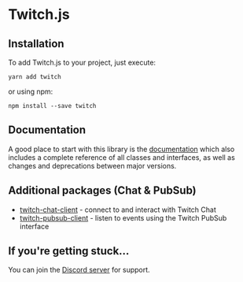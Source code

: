 # Twitch.js

## Installation

To add Twitch.js to your project, just execute:

	yarn add twitch

or using npm:

	npm install --save twitch

## Documentation

A good place to start with this library is the [documentation](https://d-fischer.github.io/twitch)
which also includes a complete reference of all classes and interfaces, as well as changes and deprecations between major versions.

## Additional packages (Chat & PubSub)

- [twitch-chat-client](https://github.com/d-fischer/twitch-chat-client) - connect to and interact with Twitch Chat
- [twitch-pubsub-client](https://github.com/d-fischer/twitch-pubsub-client) - listen to events using the Twitch PubSub interface

## If you're getting stuck...

You can join the [Discord server](https://discord.gg/b9ZqMfz) for support.
